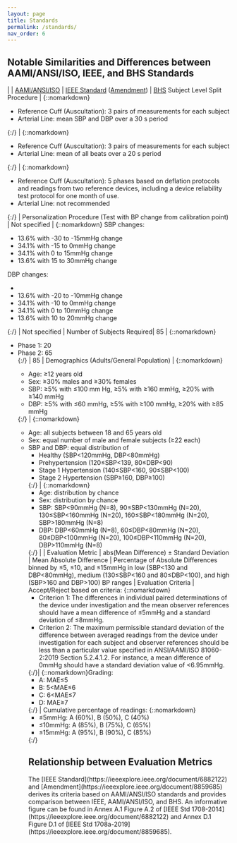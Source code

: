 ```yaml
---
layout: page
title: Standards
permalink: /standards/
nav_order: 6
---
```


<script src="https://cdn.mathjax.org/mathjax/latest/MathJax.js?config=TeX-AMS-MML_HTMLorMML" type="text/javascript"></script>


<h2> Notable Similarities and Differences between AAMI/ANSI/ISO, IEEE, and BHS Standards </h2>

| | [AAMI/ANSI/ISO](https://webstore.ansi.org/standards/aami/ansiaamiiso810602019) | [IEEE Standard](https://ieeexplore.ieee.org/document/6882122) ([Amendment](https://ieeexplore.ieee.org/document/8859685)) | [BHS](https://doi.org/10.1097/00004872-199007000-00004)
Subject Level Split Procedure | {::nomarkdown} <ul><li> Reference Cuff (Auscultation): 3 pairs of measurements for each subject</li><li> Arterial Line: mean SBP and DBP over a 30 s period </li></ul>{:/} | {::nomarkdown} <ul><li> Reference Cuff (Auscultation): 3 pairs of measurements for each subject</li><li> Arterial Line: mean of all beats over a 20 s period </li></ul>{:/} | {::nomarkdown} <ul><li> Reference Cuff (Auscultation): 5 phases based on deflation protocols and readings from two reference devices, including a device reliability test protocol for one month of use. </li><li> Arterial Line: not recommended </li></ul>{:/}
| Personalization Procedure (Test with BP change from calibration point) | Not specified | {::nomarkdown} SBP changes: <ul><li> 13.6% with -30 to -15mmHg change </li><li> 34.1% with -15 to 0mmHg change </li><li> 34.1% with 0 to 15mmHg change </li><li> 13.6% with 15 to 30mmHg change </li></ul> DBP changes: <ul><li><li> 13.6% with -20 to -10mmHg change </li><li> 34.1% with -10 to 0mmHg change </li><li> 34.1% with 0 to 10mmHg change </li><li> 13.6% with 10 to 20mmHg change </li></ul> {:/} | Not specified
| Number of Subjects Required| 85 | {::nomarkdown} <ul><li> Phase 1: 20 </li><li> Phase 2: 65 </li>{:/} | 85
| Demographics (Adults/General Population) | {::nomarkdown} <ul><li>Age: ≥12 years old</li><li> Sex: ≥30% males and ≥30% females </li><li> SBP: ≥5% with ≤100 mm Hg, ≥5% with ≥160 mmHg, ≥20% with ≥140 mmHg </li><li> DBP: ≥5% with ≤60 mmHg, ≥5% with ≥100 mmHg, ≥20% with ≥85 mmHg </li></ul>{:/} | {::nomarkdown}<ul><li>Age: all subjects between 18 and 65 years old </li><li> Sex: equal number of male and female subjects (≥22 each) </li><li> SBP and DBP: equal distribution of <ul><li> Healthy (SBP&lt;120mmHg, DBP&lt;80mmHg) </li><li>Prehypertension (120≤SBP&lt;139, 80≤DBP&lt;90)</li><li> Stage 1 Hypertension (140≤SBP&lt;160, 90≤SBP&lt;100) </li><li> Stage 2 Hypertension (SBP≥160, DBP≥100)</li></ul> {:/} | {::nomarkdown} <ul> <li> Age: distribution by chance </li><li>Sex: distribution by chance</li><li>SBP: SBP&lt;90mmHg (N=8), 90≤SBP&lt;130mmHg (N=20), 130≤SBP&lt;160mmHg (N=20), 160≤SBP&lt;180mmHg (N=20), SBP&gt;180mmHg (N=8)</li><li> DBP: DBP&lt;60mmHg (N=8), 60≤DBP&lt;80mmHg (N=20), 80≤DBP&lt;100mmHg (N=20), 100≤DBP&lt;110mmHg (N=20), DBP&gt;110mmHg (N=8)</li></ul> {:/} |
| Evaluation Metric | abs(Mean Difference) ± Standard Deviation | Mean Absolute Difference | Percentage of Absolute Differences binned by ≤5, ≤10, and ≤15mmHg in low (SBP&lt;130 and DBP&lt;80mmHg), medium (130≤SBP&lt;160 and 80≤DBP&lt;100), and high (SBP&gt;160 and DBP&gt;100) BP ranges
| Evaluation Criteria | Accept/Reject based on criteria: {::nomarkdown}<ul><li>Criterion 1: The differences in individual paired determinations of the device under investigation and the mean observer references should have a mean difference of ≤5mmHg and a standard deviation of ≤8mmHg. </li><li>Criterion 2: The maximum permissible standard deviation of the difference between averaged readings from the device under investigation for each subject and observer references should be less than a particular value specified in ANSI/AAMI/ISO 81060-2:2019 Section 5.2.4.1.2. For instance, a mean difference of 0mmHg should have a standard deviation value of <6.95mmHg. </li></ul>{:/}| {::nomarkdown}Grading: <ul><li>A: MAE≤5</li><li>B: 5&lt;MAE≤6</li><li>C: 6&lt;MAE≤7</li><li>D: MAE≥7</li></ul>{:/} | Cumulative percentage of readings: {::nomarkdown} <ul><li>≤5mmHg: A (60%), B (50%), C (40%)</li><li>≤10mmHg: A (85%), B (75%), C (65%) </li><li>≤15mmHg: A (95%), B (90%), C (85%)</li></ul> {:/}

<h2> Relationship between Evaluation Metrics </h2>
The [IEEE Standard](https://ieeexplore.ieee.org/document/6882122) and [Amendment](https://ieeexplore.ieee.org/document/8859685) derives its criteria based on AAMI/ANSI/ISO standards and provides comparison between IEEE, AAMI/ANSI/ISO, and BHS. An informative figure can be found in Annex A.1 Figure A.2 of [IEEE Std 1708-2014](https://ieeexplore.ieee.org/document/6882122) and Annex D.1 Figure D.1 of [IEEE Std 1708a-2019](https://ieeexplore.ieee.org/document/8859685).